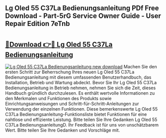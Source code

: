 ## Lg Oled 55 C37La Bedienungsanleitung PDf Free Download - Part-5rG Service Owner Guide - User Repair Edition 7eTnb

# <h2><a href="http://df3zy4.blite.top/?on=Lg+Oled+55+C37La+Bedienungsanleitung">🔗Download 👉🔴 Lg Oled 55 C37La Bedienungsanleitung</a></h2>

[![Lg Oled 55 C37La Bedienungsanleitung new download](https://i.imgur.com/lujVjoI.png)](http://df3zy4.blite.top/?on=Lg+Oled+55+C37La+Bedienungsanleitung)
Machen Sie den ersten Schritt zur Beherrschung Ihres neuen Lg Oled 55 C37La Bedienungsanleitung mit diesem umfassenden Benutzerhandbuch, das Installation, Betrieb und Wartung abdeckt. Bevor Sie Ihr Lg Oled 55 C37La Bedienungsanleitung in Betrieb nehmen, nehmen Sie sich die Zeit, dieses Handbuch gründlich durchzulesen. Es enthält wertvolle Informationen zu den Merkmalen und Funktionen des Produkts sowie Einrichtungsanweisungen und Schritt-für-Schritt-Anleitungen zur Verwendung der einzelnen Funktionen. Diese bemerkenswerte Lg Oled 55 C37La Bedienungsanleitung-Funktionsliste bietet Funktionen für eine nahtlose und effiziente Leistung. Bitte teilen Sie Ihre Gedanken Lg Oled 55 C37La BedienungsanleitungD. Ihr Feedback ist für uns von unschätzbarem Wert. Bitte teilen Sie Ihre Gedanken und Vorschläge mit.
